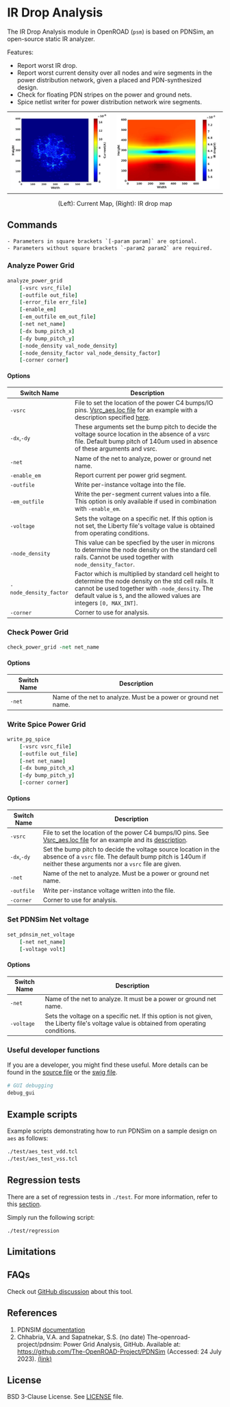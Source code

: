 # IR Drop Analysis

The IR Drop Analysis module in OpenROAD (`psm`) is based on PDNSim, 
an open-source static IR analyzer.

Features:

-   Report worst IR drop.
-   Report worst current density over all nodes and wire segments in the
    power distribution network, given a placed and PDN-synthesized design.
-   Check for floating PDN stripes on the power and ground nets.
-   Spice netlist writer for power distribution network wire segments.

| | |
| - | - |
| ![Image 1](doc/current_map.jpg) | ![Image 2](doc/IR_map.jpg) |
<p style="text-align: center;">(Left): Current Map, (Right): IR drop map</p>

## Commands

```{note}
- Parameters in square brackets `[-param param]` are optional.
- Parameters without square brackets `-param2 param2` are required.
```

### Analyze Power Grid

```tcl
analyze_power_grid
    [-vsrc vsrc_file]
    [-outfile out_file]
    [-error_file err_file]
    [-enable_em]
    [-em_outfile em_out_file]
    [-net net_name]
    [-dx bump_pitch_x]
    [-dy bump_pitch_y]
    [-node_density val_node_density]
    [-node_density_factor val_node_density_factor]
    [-corner corner]
```

#### Options

| Switch Name | Description |
| ----- | ----- |
| `-vsrc` | File to set the location of the power C4 bumps/IO pins. [Vsrc_aes.loc file](test/Vsrc_aes_vdd.loc) for an example with a description specified [here](doc/Vsrc_description.md). |
| `-dx`,`-dy` | These arguments set the bump pitch to decide the voltage source location in the absence of a vsrc file. Default bump pitch of 140um used in absence of these arguments and vsrc. |
| `-net` | Name of the net to analyze, power or ground net name. |
| `-enable_em` | Report current per power grid segment. |
| `-outfile` | Write per-instance voltage into the file. |
| `-em_outfile` | Write the per-segment current values into a file. This option is only available if used in combination with `-enable_em`. |
| `-voltage` | Sets the voltage on a specific net. If this option is not set, the Liberty file's voltage value is obtained from operating conditions. |
| `-node_density` | This value can be specfied by the user in microns to determine the node density on the standard cell rails. Cannot be used together with `node_density_factor`. |
| `-node_density_factor` | Factor which is multiplied by standard cell height to determine the node density on the std cell rails. It cannot be used together with `-node_density`. The default value is `5`, and the allowed values are integers `[0, MAX_INT]`. |
| `-corner` | Corner to use for analysis. | 

### Check Power Grid

```tcl
check_power_grid -net net_name
```

#### Options

| Switch Name | Description |
| ----- | ----- |
| `-net` | Name of the net to analyze. Must be a power or ground net name. |

### Write Spice Power Grid

```tcl
write_pg_spice
    [-vsrc vsrc_file]
    [-outfile out_file]
    [-net net_name]
    [-dx bump_pitch_x]
    [-dy bump_pitch_y]
    [-corner corner]
```

#### Options

| Switch Name | Description |
| ----- | ----- |
| `-vsrc` | File to set the location of the power C4 bumps/IO pins. See [Vsrc_aes.loc file](test/Vsrc_aes_vdd.loc) for an example and its [description](doc/Vsrc_description.md). |
| `-dx`,`-dy` | Set the bump pitch to decide the voltage source location in the absence of a `vsrc` file. The default bump pitch is 140um if neither these arguments nor a `vsrc` file are given. |
| `-net` | Name of the net to analyze. Must be a power or ground net name. |
| `-outfile` | Write per-instance voltage written into the file. |
| `-corner` | Corner to use for analysis. | 

### Set PDNSim Net voltage

```tcl
set_pdnsim_net_voltage
    [-net net_name]
    [-voltage volt]
```

#### Options

| Switch Name | Description |
| ----- | ----- |
| `-net` | Name of the net to analyze. It must be a power or ground net name. |
| `-voltage` | Sets the voltage on a specific net. If this option is not given, the Liberty file's voltage value is obtained from operating conditions. |

### Useful developer functions

If you are a developer, you might find these useful. More details can be found in the [source file](./src/pdnsim.cpp) or the [swig file](./src/pdnsim.i).

```tcl
# GUI debugging 
debug_gui
```

## Example scripts

Example scripts demonstrating how to run PDNSim on a sample design on `aes` as follows:

```tcl
./test/aes_test_vdd.tcl
./test/aes_test_vss.tcl
```

## Regression tests

There are a set of regression tests in `./test`. For more information, refer to this [section](../../README.md#regression-tests).

Simply run the following script:

```shell
./test/regression
```

## Limitations

## FAQs

Check out [GitHub discussion](https://github.com/The-OpenROAD-Project/OpenROAD/discussions/categories/q-a?discussions_q=category%3AQ%26A+psm+in%3Atitle)
about this tool.

## References 

1. PDNSIM [documentation](doc/PDNSim-documentation.pdf)
1. Chhabria, V.A. and Sapatnekar, S.S. (no date) The-openroad-project/pdnsim: Power Grid Analysis, GitHub. Available at: https://github.com/The-OpenROAD-Project/PDNSim (Accessed: 24 July 2023). [(link)](https://github.com/The-OpenROAD-Project/PDNSim)

## License

BSD 3-Clause License. See [LICENSE](LICENSE) file.
